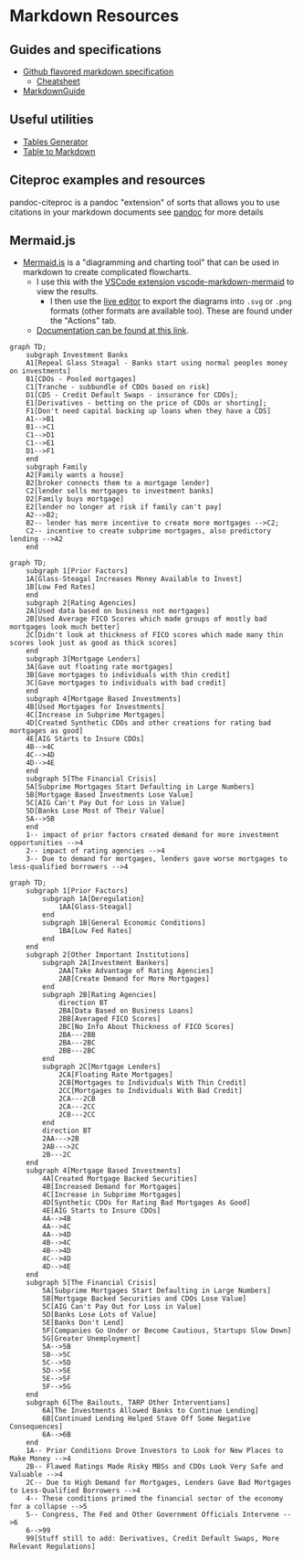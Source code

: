 # Markdown Resources

## Guides and specifications

- [Github flavored markdown specification](https://github.github.com/gfm/)
    - [Cheatsheet](https://github.com/adam-p/markdown-here/wiki/Markdown-Cheatsheet)
- [MarkdownGuide](https://www.markdownguide.org/)

## Useful utilities

- [Tables Generator](http://www.tablesgenerator.com/markdown_tables)
- [Table to Markdown](https://tabletomarkdown.com/)

## Citeproc examples and resources

pandoc-citeproc is a pandoc "extension" of sorts that allows you to use citations in your markdown documents see [pandoc](../../OtherSoftware/PandocCommands.md) for more details

## Mermaid.js

- [Mermaid.js](https://mermaid.js.org/) is a "diagramming and charting tool" that can be used in markdown to create complicated flowcharts.
    - I use this with the [VSCode extension vscode-markdown-mermaid](https://github.com/mjbvz/vscode-markdown-mermaid) to view the results.
        - I then use the [live editor](https://mermaid.live/edit) to export the diagrams into `.svg` or `.png` formats (other formats are available too). These are found under the "Actions" tab.
    - [Documentation can be found at this link](https://mermaid.js.org/intro/).

```mermaid
graph TD;
    subgraph Investment Banks
    A1[Repeal Glass Steagal - Banks start using normal peoples money on investments]
    B1[CDOs - Pooled mortgages]
    C1[Tranche - subbundle of CDOs based on risk]
    D1[CDS - Credit Default Swaps - insurance for CDOs];
    E1[Derivatives - betting on the price of CDOs or shorting];
    F1[Don't need capital backing up loans when they have a CDS]
    A1-->B1
    B1-->C1
    C1-->D1
    C1-->E1
    D1-->F1
    end
    subgraph Family
    A2[Family wants a house]
    B2[broker connects them to a mortgage lender]
    C2[lender sells mortgages to investment banks]
    D2[Family buys mortgage]
    E2[lender no longer at risk if family can't pay]
    A2-->B2;
    B2-- lender has more incentive to create more mortgages -->C2;
    C2-- incentive to create subprime mortgages, also predictory lending -->A2
    end
```

```mermaid
graph TD;
    subgraph 1[Prior Factors]
    1A[Glass-Steagal Increases Money Available to Invest]
    1B[Low Fed Rates]
    end
    subgraph 2[Rating Agencies]
    2A[Used data based on business not mortgages]
    2B[Used Average FICO Scores which made groups of mostly bad mortgages look much better]
    2C[Didn't look at thickness of FICO scores which made many thin scores look just as good as thick scores]
    end
    subgraph 3[Mortgage Lenders]
    3A[Gave out floating rate mortgages]
    3B[Gave mortgages to individuals with thin credit]
    3C[Gave mortgages to individuals with bad credit]
    end
    subgraph 4[Mortgage Based Investments]
    4B[Used Mortgages for Investments]
    4C[Increase in Subprime Mortgages]
    4D[Created Synthetic CDOs and other creations for rating bad mortgages as good]
    4E[AIG Starts to Insure CDOs]
    4B-->4C
    4C-->4D
    4D-->4E
    end
    subgraph 5[The Financial Crisis]
    5A[Subprime Mortgages Start Defaulting in Large Numbers]
    5B[Mortgage Based Investments Lose Value]
    5C[AIG Can't Pay Out for Loss in Value]
    5D[Banks Lose Most of Their Value]
    5A-->5B
    end
    1-- impact of prior factors created demand for more investment opportunities -->4
    2-- impact of rating agencies -->4
    3-- Due to demand for mortgages, lenders gave worse mortgages to less-qualified borrowers -->4
```

```mermaid
graph TD;
    subgraph 1[Prior Factors]
        subgraph 1A[Deregulation]
            1AA[Glass-Steagal]
        end
        subgraph 1B[General Economic Conditions]
            1BA[Low Fed Rates]
        end
    end
    subgraph 2[Other Important Institutions]
        subgraph 2A[Investment Bankers]
            2AA[Take Advantage of Rating Agencies]
            2AB[Create Demand for More Mortgages]
        end
        subgraph 2B[Rating Agencies]
            direction BT
            2BA[Data Based on Business Loans]
            2BB[Averaged FICO Scores]
            2BC[No Info About Thickness of FICO Scores]
            2BA---2BB
            2BA---2BC
            2BB---2BC
        end
        subgraph 2C[Mortgage Lenders]
            2CA[Floating Rate Mortgages]
            2CB[Mortgages to Individuals With Thin Credit]
            2CC[Mortgages to Individuals With Bad Credit]
            2CA---2CB
            2CA---2CC
            2CB---2CC
        end
        direction BT
        2AA--->2B
        2AB--->2C
        2B---2C
    end
    subgraph 4[Mortgage Based Investments]
        4A[Created Mortgage Backed Securities]
        4B[Increased Demand for Mortgages]
        4C[Increase in Subprime Mortgages]
        4D[Synthetic CDOs for Rating Bad Mortgages As Good]
        4E[AIG Starts to Insure CDOs]
        4A-->4B
        4A-->4C
        4A-->4D
        4B-->4C
        4B-->4D
        4C-->4D
        4D-->4E
    end
    subgraph 5[The Financial Crisis]
        5A[Subprime Mortgages Start Defaulting in Large Numbers]
        5B[Mortgage Backed Securities and CDOs Lose Value]
        5C[AIG Can't Pay Out for Loss in Value]
        5D[Banks Lose Lots of Value]
        5E[Banks Don't Lend]
        5F[Companies Go Under or Become Cautious, Startups Slow Down]
        5G[Greater Unemployment]
        5A-->5B
        5B-->5C
        5C-->5D
        5D-->5E
        5E-->5F
        5F-->5G
    end
    subgraph 6[The Bailouts, TARP Other Interventions]
        6A[The Investments Allowed Banks to Continue Lending]
        6B[Continued Lending Helped Stave Off Some Negative Consequences]
        6A-->6B
    end
    1A-- Prior Conditions Drove Investors to Look for New Places to Make Money -->4
    2B-- Flawed Ratings Made Risky MBSs and CDOs Look Very Safe and Valuable -->4
    2C-- Due to High Demand for Mortgages, Lenders Gave Bad Mortgages to Less-Qualified Borrowers -->4
    4-- These conditions primed the financial sector of the economy for a collapse -->5
    5-- Congress, The Fed and Other Government Officials Intervene -->6
    6-->99
    99[Stuff still to add: Derivatives, Credit Default Swaps, More Relevant Regulations]
```
